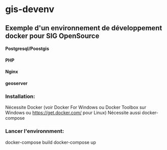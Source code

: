 # gis-devenv

## Exemple d'un environnement de développement docker pour SIG OpenSource

#### Postgresql/Poostgis
#### PHP
#### Nginx
#### geoserver

### Installation:
Nécessite Docker (voir Docker For Windows ou Docker Toolbox sur Windows ou https://get.docker.com/ pour Linux)
Nécessite aussi docker-compose

### Lancer l'environnment:
docker-compose build
docker-compose up
